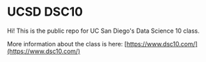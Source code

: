 # UCSD DSC10

Hi!  This is the public repo for UC San Diego's Data Science 10 class.

More information about the class is here: [https://www.dsc10.com/](https://www.dsc10.com/)